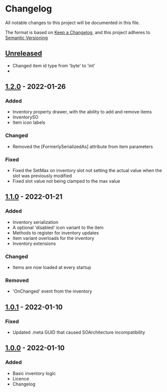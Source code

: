 # Changelog
All notable changes to this project will be documented in this file.

The format is based on [Keep a Changelog](https://keepachangelog.com/en/1.0.0/),
and this project adheres to [Semantic Versioning](https://semver.org/spec/v2.0.0.html)

## [Unreleased]

- Changed item id type from 'byte' to 'int'
- 

## [1.2.0] - 2022-01-26

### Added
- Inventory property drawer, with the ability to add and remove items
- InventorySO
- Item icon labels

### Changed
- Removed the [FormerlySerializedAs] attribute from item parameters

### Fixed
- Fixed the SetMax on inventory slot not setting the actual value when the slot was previously modified
- Fixed slot value not being clamped to the max value

## [1.1.0] - 2022-01-21

### Added
- Inventory serialization
- A optional 'disabled' icon variant to the item
- Methods to register for inventory updates
- Item variant overloads for the inventory
- Inventory extensions

### Changed
- Items are now loaded at every startup

### Removed
- 'OnChanged' event from the inventory

## [1.0.1] - 2022-01-10

### Fixed
- Updated .meta GUID that caused SOArchitecture incompatibility

## [1.0.0] - 2022-01-10

### Added
- Basic inventory logic
- Licence
- Changelog

[Unreleased]: https://github.com/danielrusnac/unity-inventory-package
[1.0.0]: https://github.com/danielrusnac/unity-inventory-package/releases/tag/v1.0.0
[1.0.1]: https://github.com/danielrusnac/unity-inventory-package/releases/tag/v1.0.1
[1.1.0]: https://github.com/danielrusnac/unity-inventory-package/releases/tag/v1.1.0
[1.2.0]: https://github.com/danielrusnac/unity-inventory-package/releases/tag/v1.2.0

